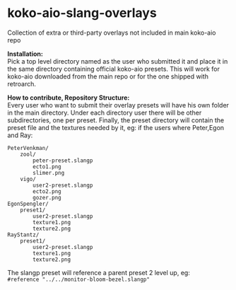 # koko-aio-slang-overlays
Collection of extra or third-party overlays not included in main koko-aio repo

		
**Installation:**<br>
	Pick a top level directory named as the user who submitted it
	and place it in the same directory containing official koko-aio presets.
	This will work for koko-aio downloaded from the main repo or
	for the one shipped with retroarch.


**How to contribute, Repository Structure:**<br>
	Every user who want to submit their overlay presets will have his
	own folder in the main directory.
	Under each directory user there will be other subdirectories, one per preset.
	Finally, the preset directory will contain the preset file and the textures
	needed by it, eg: if the users where Peter,Egon and Ray:

	PeterVenkman/
		zool/
			peter-preset.slangp
			ecto1.png
			slimer.png
		vigo/
			user2-preset.slangp
			ecto2.png
			gozer.png
	EgonSpengler/
		preset1/
			user2-preset.slangp
			texture1.png
			texture2.png
	RayStantz/
		preset1/
			user2-preset.slangp
			texture1.png
			texture2.png

The slangp preset will reference a parent preset 2 level up, eg:<br>
```#reference "../../monitor-bloom-bezel.slangp"```
